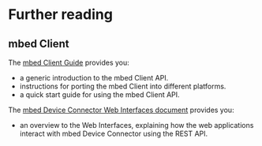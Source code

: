 # Further reading

## mbed Client

The [mbed Client Guide](https://docs.mbed.com/docs/mbed-client-guide/en/latest/) provides you:

- a generic introduction to the mbed Client API.
- instructions for porting the mbed Client into different platforms.
- a quick start guide for using the mbed Client API.

The [mbed Device Connector Web Interfaces document](https://docs.mbed.com/docs/mbed-device-connector-web-interfaces/en/latest/) provides you:

- an overview to the Web Interfaces, explaining how the web applications interact with mbed Device Connector using the REST API.


